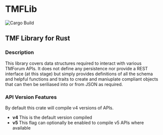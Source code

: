 # TMFLib
![Cargo Build](https://github.com/rruckley/tmflib/actions/workflows/rust.yml/badge.svg)

## TMF Library for Rust
### Description
This library covers data structures required to interact with various TMForum APIs.
It does not define any persistence nor provide a REST interface (at this stage)
but simply provides definitions of all the schema and helpful functions and traits to create and maniuplate compliant objects
that can then be seriliased into or from JSON as required.
 
### API Version Features 
By default this crate will compile v4 versions of APIs. 
* **v4**
This is the default version compiled
* **v5**
This flag can optionally be enabled to compile v5 APIs where available
